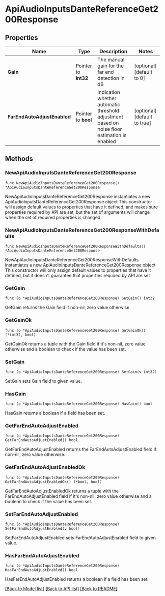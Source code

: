 # ApiAudioInputsDanteReferenceGet200Response

## Properties

Name | Type | Description | Notes
------------ | ------------- | ------------- | -------------
**Gain** | Pointer to **int32** | The manual gain for the far end detection in dB | [optional] [default to 0]
**FarEndAutoAdjustEnabled** | Pointer to **bool** | Indication whether automatic threshold adjustment based on noise floor estimation is enabled | [optional] [default to true]

## Methods

### NewApiAudioInputsDanteReferenceGet200Response

`func NewApiAudioInputsDanteReferenceGet200Response() *ApiAudioInputsDanteReferenceGet200Response`

NewApiAudioInputsDanteReferenceGet200Response instantiates a new ApiAudioInputsDanteReferenceGet200Response object
This constructor will assign default values to properties that have it defined,
and makes sure properties required by API are set, but the set of arguments
will change when the set of required properties is changed

### NewApiAudioInputsDanteReferenceGet200ResponseWithDefaults

`func NewApiAudioInputsDanteReferenceGet200ResponseWithDefaults() *ApiAudioInputsDanteReferenceGet200Response`

NewApiAudioInputsDanteReferenceGet200ResponseWithDefaults instantiates a new ApiAudioInputsDanteReferenceGet200Response object
This constructor will only assign default values to properties that have it defined,
but it doesn't guarantee that properties required by API are set

### GetGain

`func (o *ApiAudioInputsDanteReferenceGet200Response) GetGain() int32`

GetGain returns the Gain field if non-nil, zero value otherwise.

### GetGainOk

`func (o *ApiAudioInputsDanteReferenceGet200Response) GetGainOk() (*int32, bool)`

GetGainOk returns a tuple with the Gain field if it's non-nil, zero value otherwise
and a boolean to check if the value has been set.

### SetGain

`func (o *ApiAudioInputsDanteReferenceGet200Response) SetGain(v int32)`

SetGain sets Gain field to given value.

### HasGain

`func (o *ApiAudioInputsDanteReferenceGet200Response) HasGain() bool`

HasGain returns a boolean if a field has been set.

### GetFarEndAutoAdjustEnabled

`func (o *ApiAudioInputsDanteReferenceGet200Response) GetFarEndAutoAdjustEnabled() bool`

GetFarEndAutoAdjustEnabled returns the FarEndAutoAdjustEnabled field if non-nil, zero value otherwise.

### GetFarEndAutoAdjustEnabledOk

`func (o *ApiAudioInputsDanteReferenceGet200Response) GetFarEndAutoAdjustEnabledOk() (*bool, bool)`

GetFarEndAutoAdjustEnabledOk returns a tuple with the FarEndAutoAdjustEnabled field if it's non-nil, zero value otherwise
and a boolean to check if the value has been set.

### SetFarEndAutoAdjustEnabled

`func (o *ApiAudioInputsDanteReferenceGet200Response) SetFarEndAutoAdjustEnabled(v bool)`

SetFarEndAutoAdjustEnabled sets FarEndAutoAdjustEnabled field to given value.

### HasFarEndAutoAdjustEnabled

`func (o *ApiAudioInputsDanteReferenceGet200Response) HasFarEndAutoAdjustEnabled() bool`

HasFarEndAutoAdjustEnabled returns a boolean if a field has been set.


[[Back to Model list]](../README.md#documentation-for-models) [[Back to API list]](../README.md#documentation-for-api-endpoints) [[Back to README]](../README.md)


